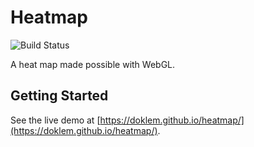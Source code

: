 # Heatmap
![Build Status](https://github.com/doklem/heatmap/actions/workflows/webpack.yml/badge.svg?branch=main)

A heat map made possible with WebGL.

## Getting Started
See the live demo at [https://doklem.github.io/heatmap/](https://doklem.github.io/heatmap/).